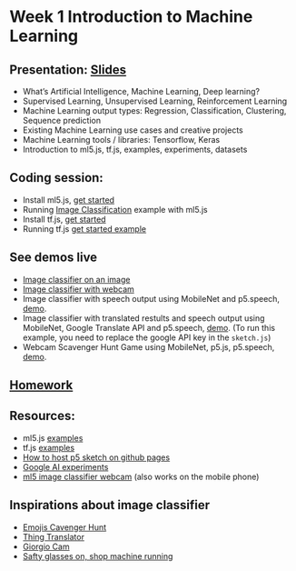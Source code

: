 # Week 1 Introduction to Machine Learning

## Presentation: [Slides](https://docs.google.com/presentation/d/1s0iT382Pl1DMGKb5xhk7_V3DlW1QQHfHs4snNoS_sIU/edit?usp=sharing)
- What’s Artificial Intelligence, Machine Learning, Deep learning?
- Supervised Learning, Unsupervised Learning, Reinforcement Learning
- Machine Learning output types: Regression, Classification, Clustering, Sequence prediction
- Existing Machine Learning use cases and creative projects
- Machine Learning tools / libraries: Tensorflow, Keras
- Introduction to ml5.js, tf.js, examples, experiments, datasets

## Coding session:
- Install ml5.js, [get started](https://ml5js.org/docs/getting-started)
- Running [Image Classification](https://ml5js.org/docs/image-classification-example) example with ml5.js
- Install tf.js, [get started](https://js.tensorflow.org/#getting-started)
- Running tf.js [get started example](https://github.com/tensorflow/tfjs-examples/tree/master/getting-started)

## See demos live
- [Image classifier on an image](https://yining1023.github.io/machine-learning-for-the-web/week1-intro/imageClassification-ml5/ImageClassification/)
- [Image classifier with webcam](https://yining1023.github.io/machine-learning-for-the-web/week1-intro/imageClassification-ml5/ImageClassification_Video/)
- Image classifier with speech output using MobileNet and p5.speech, [demo](https://yining1023.github.io/machine-learning-for-the-web/week1-intro/imageClassification-ml5/ImageClassification_VideoSound/).
- Image classifier with translated restults and speech output using MobileNet, Google Translate API and p5.speech, [demo](https://youtu.be/DmAZ42g7nRQ). (To run this example, you need to replace the google API key in the `sketch.js`)
- Webcam Scavenger Hunt Game using MobileNet, p5.js, p5.speech, [demo](https://yining1023.github.io/machine-learning-for-the-web/week1-intro/imageClassification-ml5/ImageClassification_VideoScavengerHunt/).

## [Homework](https://github.com/yining1023/machine-learning-for-the-web/wiki/Week-1)

## Resources:
- ml5.js [examples](https://github.com/ml5js/ml5-examples)
- tf.js [examples](https://github.com/tensorflow/tfjs-examples)
- [How to host p5 sketch on github pages](https://youtu.be/8HPYsDTk17A)
- [Google AI experiments](https://experiments.withgoogle.com/collection/ai)
- [ml5 image classifier webcam](https://editor.p5js.org/ml5/full/rJ-C5AQ5X) (also works on the mobile phone)

## Inspirations about image classifier
- [Emojis Cavenger Hunt](https://emojiscavengerhunt.withgoogle.com/)
- [Thing Translator](https://experiments.withgoogle.com/ai/thing-translator)
- [Giorgio Cam](https://experiments.withgoogle.com/ai/giorgio-cam)
- [Safty glasses on, shop machine running](https://youtu.be/3a825NJMLjk?t=131)
